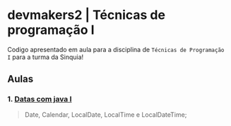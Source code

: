 # devmakers2 | Técnicas de programação I

Codigo apresentado em aula para a disciplina de `Técnicas de Programação I` para a turma da Sinquia!

## Aulas

### 1. [Datas com java I](./src/aula01/Principal.java)
>Date, Calendar, LocalDate, LocalTime e LocalDateTime;
